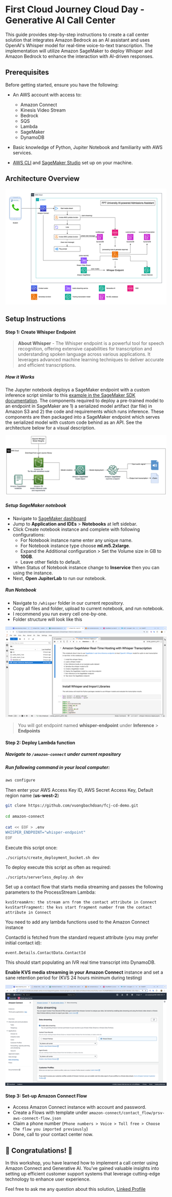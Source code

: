 
# First Cloud Journey Cloud Day - Generative AI Call Center
  
This guide provides step-by-step instructions to create a call center solution that integrates Amazon Bedrock as an AI assistant and uses OpenAI's Whisper model for real-time voice-to-text transcription. The implementation will utilize Amazon SageMaker to deploy Whisper and Amazon Bedrock to enhance the interaction with AI-driven responses.

  
## Prerequisites
  
Before getting started, ensure you have the following:

  

- An AWS account with access to:
	- Amazon Connect 
	- Kinesis Video Stream
	- Bedrock
	- SQS
	- Lambda
	- SageMaker
	- DynamoDB

- Basic knowledge of Python, Jupiter Notebook and familiarity with AWS services.

- [AWS CLI](https://aws.amazon.com/cli/) and [SageMaker Studio](https://aws.amazon.com/sagemaker/studio/) set up on your machine.

## Architecture Overview

![Architecture](https://github.com/vuongbachdoan/PRSV24-HACKATHON-GENAI/blob/main/call_center/call_system_architecture.png?raw=true)
  

## Setup Instructions

#### Step 1: Create Whisper Endpoint

> **About Whisper** - The Whisper endpoint is a powerful tool for speech recognition, offering extensive capabilities for transcription and understanding spoken language across various applications. It leverages advanced machine learning techniques to deliver accurate and efficient transcriptions.

##### How it Works

The Jupyter notebook deploys a SageMaker endpoint with a custom inference script similar to this [example in the SageMaker SDK documentation](https://sagemaker-examples.readthedocs.io/en/latest/introduction_to_amazon_algorithms/xgboost_abalone/xgboost_inferenece_script_mode.html). The components required to deploy a pre-trained model to an endpoint in SageMaker are 1) a serialized model artifact (tar file) in Amazon S3 and 2) the code and requirements which runs inference. These components are then packaged into a SageMaker endpoint which serves the serialized model with custom code behind as an API. See the architecture below for a visual description.

![arch](https://github.com/vuongbachdoan/fcj-cd-demo/blob/main/whisper/imgs/endpoint-arch.png?raw=true)


##### Setup SageMaker notebook

- Navigate to  [SageMaker dashboard](https://us-west-2.console.aws.amazon.com/sagemaker)
- Jump to **Application and IDEs** > **Notebooks** at left sidebar.
- Click Create notebook instance and complete with following configurations:
    - For Notebook instance name enter any unique name.
    - For Notebook instance type choose **ml.m5.2xlarge**.
    - Expand the Additional configuration > Set the Volume size in GB to **10GB**.
    - Leave other fields to default.
- When Status of Notebook instance change to **Inservice** then you can using the instance.
- Next, **Open JupiterLab** to run our notebook.

##### Run Notebook

- Navigate to `/whisper` folder in our current repository.
- Copy all files and folder, upload to current notebook, and run notebook.
- I recommend you run every cell one-by-one.
- Folder structure will look like this

![Folder notebook](https://github.com/vuongbachdoan/fcj-cd-demo/blob/main/whisper/imgs/notebook.png?raw=true)

> You will got endpoint named **whisper-endpoint** under **Inference** > **Endpoints**

#### Step 2: Deploy Lambda function

##### Navigate to `/amazon-connect` under current repository

##### Run following command in your local computer:

```bash
aws configure
```
Then enter your AWS Access Key ID, AWS Secret Access Key, Default region name (**us-west-2**)

```bash
git clone https://github.com/vuongbachdoan/fcj-cd-demo.git

cd amazon-connect

cat << EOF > .env
WHISPER_ENDPOINT="whisper-endpoint"
EOF
```

Execute this script once:

    ./scripts/create_deployment_bucket.sh dev

To deploy execute this script as often as required:

    ./scripts/serverless_deploy.sh dev

Set up a contact flow that starts media streaming and passes the following parameters to the ProcessStream Lambda:

    kvsStreamArn: the stream arn from the contact attribute in Connect
    kvsStartFragment: the kvs start fragment number from the contact attribute in Connect

You need to add any lambda functions used to the Amazon Connect instance

ContactId is fetched from the standard request attribute (you may prefer initial contact id):

    event.Details.ContactData.ContactId

This should start populating an IVR real time transcript into DynamoDB.

**Enable KVS media streaming in your Amazon Connect** instance and set a sane retention period for (KVS 24 hours minimum during testing)

![KVS Enable](https://github.com/vuongbachdoan/fcj-cd-demo/blob/main/amazon-connect/doc/enable_kvs.png?raw=true)

#### Step 3: Set-up Amazon Connect Flow

- Access Amazon Connect instance with account and password.
- Create a Flows with template under `amazon-connect/contact_flow/prsv-aws-connect-flow.json`
- Claim a phone number (`Phone numbers > Voice > Toll free > Choose the flow you imported previously`)
- Done, call to your contact center now.

## 🎉 Congratulations! 🎉

In this workshop, you have learned how to implement a call center using Amazon Connect and Generative AI. You’ve gained valuable insights into setting up efficient customer support systems that leverage cutting-edge technology to enhance user experience.

Feel free to ask me any question about this solution, [Linked Profile](https://www.linkedin.com/in/vuongbd2007/)

